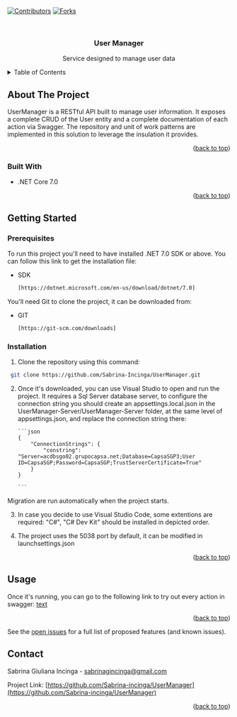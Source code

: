 <!-- Improved compatibility of back to top link: See: https://github.com/othneildrew/Best-README-Template/pull/73 -->

<a name="readme-top"></a>

<!--
*** Thanks for checking out the Best-README-Template. If you have a suggestion
*** that would make this better, please fork the repo and create a pull request
*** or simply open an issue with the tag "enhancement".
*** Don't forget to give the project a star!
*** Thanks again! Now go create something AMAZING! :D
-->

<!-- PROJECT SHIELDS -->
<!--
*** I'm using markdown "reference style" links for readability.
*** Reference links are enclosed in brackets [ ] instead of parentheses ( ).
*** See the bottom of this document for the declaration of the reference variables
*** for contributors-url, forks-url, etc. This is an optional, concise syntax you may use.
*** https://www.markdownguide.org/basic-syntax/#reference-style-links
-->

[![Contributors][contributors-shield]][contributors-url]
[![Forks][forks-shield]][forks-url]

<!-- PROJECT LOGO -->
<br />
<div align="center">
<h3 align="center">User Manager</h3>

  <p align="center">
   Service designed to manage user data
    <br />
</div>

<!-- TABLE OF CONTENTS -->
<details>
  <summary>Table of Contents</summary>
  <ol>
    <li>
      <a href="#about-the-project">About The Project</a>
      <ul>
        <li><a href="#built-with">Built With</a></li>
      </ul>
    </li>
    <li>
      <a href="#getting-started">Getting Started</a>
      <ul>
        <li><a href="#prerequisites">Prerequisites</a></li>
        <li><a href="#installation">Installation</a></li>
      </ul>
    </li>
    <li><a href="#usage">Usage</a></li>
    <li><a href="#roadmap">Roadmap</a></li>
  </ol>
</details>

<!-- ABOUT THE PROJECT -->

## About The Project

UserManager is a RESTful API built to manage user information. It exposes a complete CRUD of the User entity and a complete documentation of each action via Swagger. The repository and unit of work patterns are implemented in this solution to leverage the insulation it provides.

<p align="right">(<a href="#readme-top">back to top</a>)</p>

### Built With

- .NET Core 7.0

<p align="right">(<a href="#readme-top">back to top</a>)</p>

<!-- GETTING STARTED -->

## Getting Started

### Prerequisites

To run this project you'll need to have installed .NET 7.0 SDK or above. You can follow this link to get the installation file:

- SDK
  ```sh
  [https://dotnet.microsoft.com/en-us/download/dotnet/7.0]
  ```

You'll need Git to clone the project, it can be downloaded from:

- GIT
  ```sh
  [https://git-scm.com/downloads]
  ```

### Installation

1. Clone the repository using this command:

```sh
 git clone https://github.com/Sabrina-Incinga/UserManager.git
```

2.  Once it's downloaded, you can use Visual Studio to open and run the project. It requires a Sql Server database server, to configure the connection string you should create an appsettings.local.json in the UserManager-Server/UserManager-Server folder, at the same level of appsettings.json, and replace the connection string there:

        ```json
        {
            "ConnectionStrings": {
                "constring": "Server=acdbsgo02.grupocapsa.net;Database=CapsaSGP3;User ID=CapsaSGP;Password=CapsaSGP;TrustServerCertificate=True"
            }
        }

        ```

Migration are run automatically when the project starts.

3.  In case you decide to use Visual Studio Code, some extentions are required: "C#", "C# Dev Kit" should be installed in depicted order.

4.  The project uses the 5038 port by default, it can be modified in launchsettings.json

<p align="right">(<a href="#readme-top">back to top</a>)</p>

<!-- USAGE EXAMPLES -->

## Usage

Once it's running, you can go to the following link to try out every action in swagger: [text](http://localhost:5038/swagger/index.html)

<p align="right">(<a href="#readme-top">back to top</a>)</p>

See the [open issues](https://github.com/Sabrina-incinga/UserManager/issues) for a full list of proposed features (and known issues).

<!-- CONTACT -->

## Contact

Sabrina Giuliana Incinga - sabrinagincinga@gmail.com

Project Link: [https://github.com/Sabrina-incinga/UserManager](https://github.com/Sabrina-incinga/UserManager)

<p align="right">(<a href="#readme-top">back to top</a>)</p>

<!-- ACKNOWLEDGMENTS -->

<!-- MARKDOWN LINKS & IMAGES -->
<!-- https://www.markdownguide.org/basic-syntax/#reference-style-links -->

[contributors-shield]: https://img.shields.io/github/contributors/Sabrina-incinga/UserManager.svg?style=for-the-badge
[contributors-url]: https://github.com/Sabrina-incinga/UserManager/graphs/contributors
[forks-shield]: https://img.shields.io/github/forks/Sabrina-incinga/UserManager.svg?style=for-the-badge
[forks-url]: https://github.com/Sabrina-incinga/UserManager/network/members

```

```
